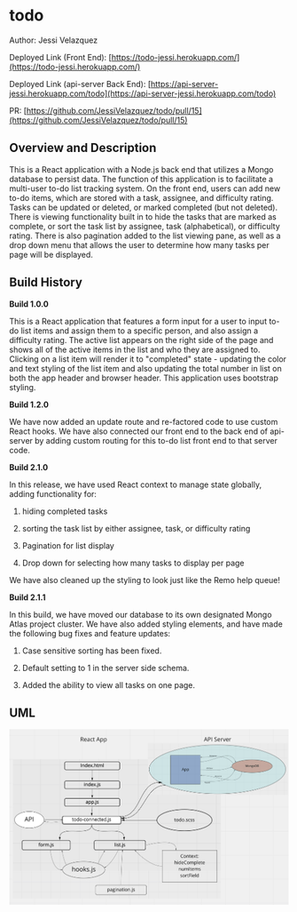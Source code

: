 # todo

Author: Jessi Velazquez

Deployed Link (Front End): [https://todo-jessi.herokuapp.com/](https://todo-jessi.herokuapp.com/)

Deployed Link (api-server Back End): [https://api-server-jessi.herokuapp.com/todo](https://api-server-jessi.herokuapp.com/todo)

PR: [https://github.com/JessiVelazquez/todo/pull/15](https://github.com/JessiVelazquez/todo/pull/15)

## Overview and Description

This is a React application with a Node.js back end that utilizes a Mongo database to persist data. The function of this application is to facilitate a multi-user to-do list tracking system. On the front end, users can add new to-do items, which are stored with a task, assignee, and difficulty rating. Tasks can be updated or deleted, or marked completed (but not deleted). There is viewing functionality built in to hide the tasks that are marked as complete, or sort the task list by assignee, task (alphabetical), or difficulty rating. There is also pagination added to the list viewing pane, as well as a drop down menu that allows the user to determine how many tasks per page will be displayed.

## Build History

**Build 1.0.0**

This is a React application that features a form input for a user to input to-do list items and assign them to a specific person, and also assign a difficulty rating. The active list appears on the right side of the page and shows all of the active items in the list and who they are assigned to. Clicking on a list item will render it to "completed" state - updating the color and text styling of the list item and also updating the total number in list on both the app header and browser header. This application uses bootstrap styling.

**Build 1.2.0**

We have now added an update route and re-factored code to use custom React hooks. We have also connected our front end to the back end of api-server by adding custom routing for this to-do list front end to that server code.

**Build 2.1.0**

In this release, we have used React context to manage state globally, adding functionality for:

1. hiding completed tasks

2. sorting the task list by either assignee, task, or difficulty rating

3. Pagination for list display

4. Drop down for selecting how many tasks to display per page

We have also cleaned up the styling to look just like the Remo help queue!

**Build 2.1.1**

In this build, we have moved our database to its own designated Mongo Atlas project cluster. We have also added styling elements, and have made the following bug fixes and feature updates:

1. Case sensitive sorting has been fixed.

2. Default setting to 1 in the server side schema.

3. Added the ability to view all tasks on one page.

## UML

![UML](./UML4.png)

